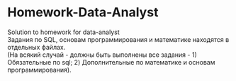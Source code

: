 # Homework-Data-Analyst
Solution to homework for data-analyst    
Задания по SQL, основам программирования и математике находятся в отдельных файлах.   
(На всякий случай - должны быть выполнены все задания - 1) Обязательные по sql; 2) Дополнительные по математике и основам программирования).    
